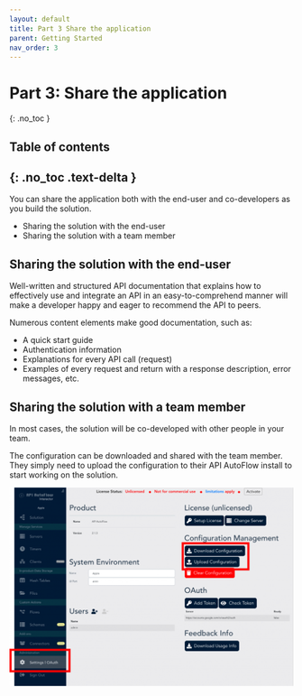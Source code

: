 ```yaml
---
layout: default
title: Part 3 Share the application
parent: Getting Started
nav_order: 3
---
```


# Part 3: Share the application
{: .no_toc }

## Table of contents
{: .no_toc .text-delta }
---
You can share the application both with the end-user and co-developers as you build the solution.

* Sharing the solution with the end-user
* Sharing the solution with a team member

## Sharing the solution with the end-user
Well-written and structured API documentation that explains how to effectively use and integrate an API in an easy-to-comprehend manner will make a developer happy and eager to recommend the API to peers.

Numerous content elements make good documentation, such as:

* A quick start guide
* Authentication information
* Explanations for every API call (request)
* Examples of every request and return with a response description, error messages, etc.

## Sharing the solution with a team member
In most cases, the solution will be co-developed with other people in your team.

The configuration can be downloaded and shared with the team member. They simply need to upload the configuration to their API AutoFlow install to start working on the solution.


![Download Solution](/assets/images/download-config.png)
